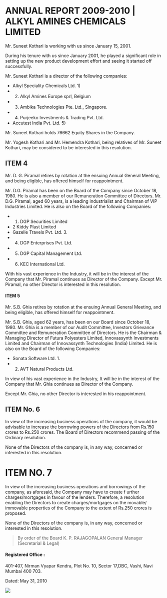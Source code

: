 # ANNUAL REPORT 2009-2010 | ALKYL AMINES CHEMICALS LIMITED

Mr. Suneet Kothari is working with us since January 15, 2001.

During his tenure with us since January 2001, he played a significant role in setting up the new product development effort and seeing it started off successfully.

Mr. Suneet Kothari is a director of the following companies:

- Alkyl Speciality Chemicals Ltd. 1)
- 2) Alkyl Amines Europe sprl, Belgium
- 3) Ambika Technologies Pte. Ltd., Singapore.
- 4) Purjeeko Investments & Trading Pvt. Ltd.
- Accutest India Pvt. Ltd. 5)

Mr. Suneet Kothari holds 76662 Equity Shares in the Company.

Mr. Yogesh Kothari and Mr. Hemendra Kothari, being relatives of Mr. Suneet Kothari, may be considered to be interested in this resolution.

## ITEM 4

Mr. D. G. Piramal retires by rotation at the ensuing Annual General Meeting, and being eligible, has offered himself for reappointment.

Mr. D.G. Piramal has been on the Board of the Company since October 18, 1980. He is also a member of our Remuneration Committee of Directors. Mr. D.G. Piramal, aged 60 years, is a leading industrialist and Chairman of VIP Industries Limited. He is also on the Board of the following Companies:

- 1. DGP Securities Limited
- 2 Kiddy Plast Limited
- Gazelle Travels Pvt. Ltd. 3.
- 4. DGP Enterprises Pvt. Ltd.
- 5. DGP Capital Management Ltd.
- 6. KEC International Ltd.

With his vast experience in the Industry, it will be in the interest of the Company that Mr. Piramal continues as Director of the Company. Except Mr. Piramal, no other Director is interested in this resolution.

#### ITEM 5

Mr. S.B. Ghia retires by rotation at the ensuing Annual General Meeting, and being eligible, has offered himself for reappointment.

Mr. S.B. Ghia, aged 62 years, has been on our Board since October 18, 1980. Mr. Ghia is a member of our Audit Committee, Investors Grievance Committee and Remuneration Committee of Directors. He is the Chairman & Managing Director of Futura Polyesters Limited, Innovassynth Investments Limited and Chairman of Innovassynth Technologies (India) Limited. He is also on the Board of the following Companies:

- Sonata Software Ltd. 1.
- 2. AVT Natural Products Ltd.

In view of his vast experience in the Industry, It will be in the interest of the Company that Mr. Ghia continues as Director of the Company.

Except Mr. Ghia, no other Director is interested in his reappointment.

## ITEM No. 6

In view of the increasing business operations of the company, it would be advisable to increase the borrowing powers of the Directors from Rs.150 crores to Rs.250 crores. The Board of Directors recommend passing of the Ordinary resolution.

None of the Directors of the company is, in any way, concerned or interested in this resolution.

# ITEM NO. 7

In view of the increasing business operations and borrowings of the company, as aforesaid, the Company may have to create f urther charges/mortgages in favour of the lenders. Therefore, a resolution enabling the Directors to create charges/mortgages on the movable/ immovable properties of the Company to the extent of Rs.250 crores is proposed.

None of the Directors of the company is, in any way, concerned or interested in this resolution.

> By order of the Board K. P. RAJAGOPALAN General Manager (Secretarial & Legal)

#### Registered Office :

401-407, Nirman Vyapar Kendra, Plot No. 10, Sector 17,DBC, Vashi, Navi Mumbai 400 703.

Dated: May 31, 2010

![](_page_0_Picture_40.jpeg)